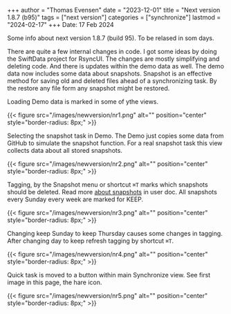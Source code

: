 +++
author = "Thomas Evensen"
date = "2023-12-01"
title =  "Next version 1.8.7 (b95)"
tags = ["next version"]
categories = ["synchronize"]
lastmod = "2024-02-17"
+++
Date: 17 Feb 2024

Some info about next version 1.8.7 (build 95). To be relased in som days.

There are quite a few internal changes in code. I got some ideas by doing the SwiftData project for RsyncUI. The changes are mostly simplifying and deleting code. And there is updates within the demo data as well. The demo data now includes some data about snapshots. Snapshot is an effective method for saving old and deleted files ahead of a synchronizing task. By the restore any file form any snapshot might be restored. 

Loading Demo data is marked in some of ythe views.

{{< figure src="/images/newversion/nr1.png" alt="" position="center" style="border-radius: 8px;" >}}

Selecting the snapshot task in Demo. The Demo just copies some data from GitHub to simulate the snapshot function. For a real snapshot task this view collects data about all stored snapshots.

{{< figure src="/images/newversion/nr2.png" alt="" position="center" style="border-radius: 8px;" >}}

Tagging, by the Snapshot menu or shortcut `⌘T` marks which snapshots should be deleted. Read more [about snapshots](/post/snapshots/) in user doc. All snapshots every Sunday every week are marked for KEEP.

{{< figure src="/images/newversion/nr3.png" alt="" position="center" style="border-radius: 8px;" >}}

Changing keep Sunday to keep Thursday causes some changes in tagging.  After changing day to keep refresh tagging by shortcut `⌘T`.

{{< figure src="/images/newversion/nr4.png" alt="" position="center" style="border-radius: 8px;" >}}

Quick task is moved to a button within main Synchronize view. See first image in this page, the hare icon.

{{< figure src="/images/newversion/nr5.png" alt="" position="center" style="border-radius: 8px;" >}}
